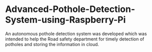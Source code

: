 # Advanced-Pothole-Detection-System-using-Raspberry-Pi
An autonomous pothole detection system was developed which was intended to help the Road safety department for timely detection of potholes and storing the information in cloud.
